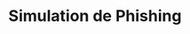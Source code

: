 ---
title: 'Simulation de Phishing'
type: landing

design:
  spacing: "0rem"

sections:
  - block: hero-rel
    content:
      title: Simulation de Phishing
      text: Saviez-vous que 91% des fuites de données réussies ont commencé par une attaque de spear phishing ?
      secondary_action:
        text: Qu'est-ce qu'une attaque de phishing ?
        url: "#definition"
      announcement:
        text: "Découvrez comment on"
        link:
          text: "phish"
          url: "#process"
    design:
      css_class: "dark"
      background:
        color: "navy"
        image:
          filename: constellation.svg
          size: "auto;background-repeat:repeat"
          filters:
            brightness: 0.5

  - block: cta-image-paragraph-custom
    id: definition
    content:
      items:
        - title: Phishing... c'est quoi ? Une nouvelle technique de pêche ?
          image: phish.svg
          text: |
            Le phishing est un procédé visant à obtenir des informations sensibles telles que des noms d'utilisateur, des mots de passe et des informations de carte de crédit en se faisant passer pour une entité de confiance via l'envoi d'emails en masse qui essaient de contourner les filtres anti-spam.

            Les emails prétendant provenir de réseaux sociaux populaires, de banques, de sites d'ecommerce ou du support informatique sont couramment utilisés pour tromper le public. C'est une forme d'ingénierie sociale frauduleuse et criminelle.

  - block: features
    id: types
    content:
      title: Les types de phishing les plus courants
      text: "Parmi les centaines d'escroqueries de phishing connues, voici les quatre types les plus courants :"
      items:
        - name: E-mail
          icon: envelope
          description: |
            Dans une attaque de phishing par email, un sentiment d'urgence est prédominant. Les escrocs envoient des emails légitimes en apparence à plusieurs destinataires, les encourageant à modifier leurs mots de passe ou à mettre à jour leurs informations personnelles.
        - name: Smishing
          icon: chat-bubble-bottom-center-text
          description: |
            Cette tactique de phishing ressemble de près aux emails de phishing. Les pirates tentent de voler des informations confidentielles en envoyant des messages texte (SMS) insistant pour qu'ils répondent ou fassent certaines actions. Si la personne refuse, les criminels vont parfois jusqu'à la menacer.
        - name: Spear Phishing
          icon: finger-print
          description: |
            Cette tactique utilise des emails pour mener une attaque contre un individu ou une entreprise en particulier. Le criminel acquiert des informations personnelles sur sa cible et les utilise pour lui envoyer un email personnalisé et digne de confiance en apparence.
        - name: Fraude au PDG
          icon: identification
          description: |
            Les cybercriminels envoient des emails en se faisant passer pour un cadre dirigeant ou simplement un collègue, demandant généralement un transfert de fonds ou des informations fiscales.
    design:
      css_class: "bg-gray-100 dark:bg-gray-900"
  
  - block: cta-image-paragraph-custom
    parity: "odd"
    content:
      items:
        - title: Qu'est-ce qu'une simulation de phishing et pourquoi est-ce important ?
          image: laptop-phish.png
          text: |
            Les simulations de phishing sont des imitations d'emails de phishing réels que les organisations peuvent envoyer à leurs employés pour tester leur comportement en ligne et évaluer leur niveau de connaissance des attaques de phishing. Les emails reflètent les cybermenaces que les professionnels peuvent rencontrer dans leurs activités quotidiennes, au travail comme en dehors.

            Les statistiques récentes montrent que les menaces de phishing continuent d'augmenter. Depuis 2019, le nombre d'attaques de phishing a augmenté de 150% par an d'après le groupe Anti-Phishing Working Group (APWG) signalant un record historique en 2022, enregistrant plus de 4,7 millions de sites de phishing. Selon Proofpoint, 84% des organisations en 2022 ont subi au moins une attaque de phishing réussie.

            Parce que même les meilleures firewall email et outils de sécurité ne peuvent pas protéger les organisations de toutes les campagnes de phishing, les organisations se tournent de plus en plus vers les simulations de phishing. Les simulations bien conçues aident à atténuer l'impact des attaques de phishing de deux manières importantes. Elles fournissent aux équipes de sécurité des informations nécessaires pour éduquer les employés à mieux reconnaître et éviter les attaques de phishing réelles. Elles aident également les équipes de sécurité à identifier les vulnérabilités, à améliorer la réponse aux incidents et à réduire les risques de violations de données et de pertes financières dues à des tentatives de phishing réussies.

  - block: defile
    id: process
    design:
      css_class: "bg-gray-100 dark:bg-gray-900"
    content:
      title: Déroulement d'une simulation de phishing
      text: "Cela se déroule généralement cinq étapes :"
      items:
        - name: Planification
          icon: calendar-days
          description: |
            Nous définissons d'abord les objectifs et établissons le périmètre, en décidant du type d'emails de phishing à utiliser et de la fréquence des simulations. Nous déterminerons également le public cible, y compris le ciblage de groupes ou départements spécifiques.
        - name: Rédaction
          icon: document-text
          description: |
            Après avoir élaboré un plan, nous créons des emails de phishing fictifs réalistes qui ressemblent de près à de véritables menaces de phishing, basés sur des modèles de phishing et des kits de phishing disponibles sur le dark web. Nous prêtons une attention particulière aux détails tels que l'objet de l'email, les adresses des expéditeurs et le contenu pour rendre les simulations réalistes. Nous inclurons également des tactiques d'ingénierie sociale, pouvant aller jusqu'à usurper l'identité d'un cadre ou d'un collègue en tant qu'expéditeur, pour augmenter la probabilité que les employés cliquent sur les emails.
        - name: Envoi
          icon: paper-airplane
          description: |
            Une fois le contenu finalisé, nous enverrons les emails de phishing simulés au public cible par des moyens sécurisés, en respectant la confidentialité.
        - name: Suivi
          icon: eye
          description: |
            Après l'envoi des emails malveillants fictifs, nous suivrons et enregistrerons de près la manière dont les employés interagissent avec les emails simulés, en surveillant s'ils cliquent sur les liens, téléchargent les pièces jointes ou fournissent des informations sensibles.
        - name: Analyse
          icon: magnifying-glass
          description: |
            Suite au test de phishing, nous analyserons les données de la simulation pour déterminer des tendances telles que les taux de clics et les vulnérabilités de sécurité. Ensuite, nous ferons un suivi avec les employés ayant échoué à la simulation en leur fournissant un retour immédiat, expliquant comment ils auraient pu identifier correctement la tentative de phishing et comment éviter les attaques réelles à l'avenir.

  - block: cta-card
    content: 
      title: La sensibilisation est le meilleur moyen de prévenir les attaques de phishing
      text: |
        Mettre en œuvre une formation de simulation de phishing est la recette idéale pour renforcer la protection des données. Cela aidera à garder vos employés vigilants et conscients de toutes les escroqueries liées au phishing qu'ils pourraient rencontrer.
      button:
        text: Commandez votre simulation
        url: /fr/contact/
    design:
      card:
        css_class: "bg-primary-700"
      spacing:
        padding: ["1rem", 0, 0, 0]
---